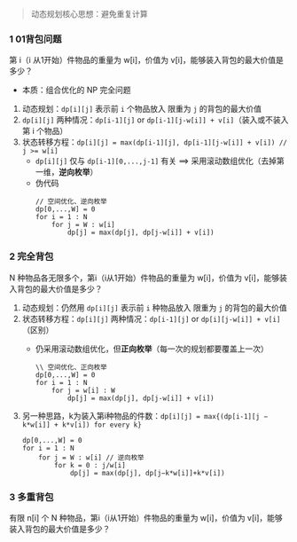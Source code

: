 > 动态规划核心思想：避免重复计算

### 1 01背包问题
第 i（i 从1开始）件物品的重量为 w[i]，价值为 v[i]，能够装入背包的最大价值是多少？
- 本质：组合优化的 NP 完全问题
1. 动态规划：`dp[i][j]` 表示前 `i` 个物品放入 限重为 `j` 的背包的最大价值
2. `dp[i][j]` 两种情况：`dp[i-1][j]` or `dp[i-1][j-w[i]] + v[i]`（装入或不装入第 i 个物品）
3. 状态转移方程：`dp[i][j] = max(dp[i-1][j], dp[i-1][j-w[i]] + v[i]) // j >= w[i]`
   - `dp[i][j]` 仅与 `dp[i-1][0,...,j-1]` 有关 ==> 采用滚动数组优化（去掉第一维，**逆向枚举**）
   - 伪代码
        ```
        // 空间优化、逆向枚举
        dp[0,...,W] = 0
        for i = 1 : N
            for j = W : w[i]
                dp[j] = max(dp[j], dp[j-w[i]] + v[i])
        ```
### 2 完全背包
N 种物品各无限多个，第i（i从1开始）件物品的重量为 w[i]，价值为 v[i]，能够装入背包的最大价值是多少？
1. 动态规划：仍然用 `dp[i][j]` 表示前 `i` 种物品放入 限重为 `j` 的背包的最大价值
2. 状态转移方程：`dp[i][j]` 两种情况：`dp[i-1][j]` or `dp[i][j-w[i]] + v[i]`（区别）
   - 仍采用滚动数组优化，但**正向枚举**（每一次的规划都要覆盖上一次）

        ```
        \\ 空间优化、正向枚举
        dp[0,...,W] = 0
        for i = 1 : N
            for j = w[i] : W
                dp[j] = max(dp[j], dp[j-w[i]] + v[i])
        ```
3. 另一种思路，k为装入第i种物品的件数：`dp[i][j] = max{(dp[i-1][j − k*w[i]] + k*v[i]) for every k}`
    ```
    dp[0,...,W] = 0
    for i = 1 : N
        for j = W : w[i] // 逆向枚举
            for k = 0 : j/w[i]
                dp[j] = max(dp[j], dp[j−k*w[i]]+k*v[i])
    ```

### 3 多重背包
有限 n[i] 个 N 种物品，第i（i从1开始）件物品的重量为 w[i]，价值为 v[i]，能够装入背包的最大价值是多少？


